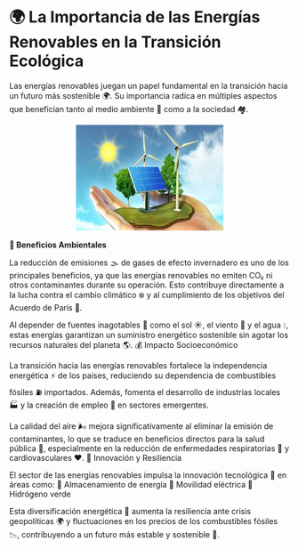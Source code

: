 # 🌍 La Importancia de las Energías Renovables en la Transición Ecológica

Las energías renovables juegan un papel fundamental en la transición hacia un futuro más sostenible 🌍. Su importancia radica en múltiples aspectos que benefician tanto al medio ambiente 🌱 como a la sociedad 🏘️.

<p align="center">
  <img src="/img/energia.jpeg" alt="![energia](img/energia.jpeg)" />
</p>  

**🌿 Beneficios Ambientales**

La reducción de emisiones 🌫️ de gases de efecto invernadero es uno de los principales beneficios, ya que las energías renovables no emiten CO₂ ni otros contaminantes durante su operación. Esto contribuye directamente a la lucha contra el cambio climático ❄️ y al cumplimiento de los objetivos del Acuerdo de París 📜.

Al depender de fuentes inagotables 🔆 como el sol ☀️, el viento 💨 y el agua 💧, estas energías garantizan un suministro energético sostenible sin agotar los recursos naturales del planeta 🌎.
💰 Impacto Socioeconómico

La transición hacia las energías renovables fortalece la independencia energética ⚡ de los países, reduciendo su dependencia de combustibles fósiles ⛽ importados. Además, fomenta el desarrollo de industrias locales 🏭 y la creación de empleo 👷 en sectores emergentes.

La calidad del aire 🌬️ mejora significativamente al eliminar la emisión de contaminantes, lo que se traduce en beneficios directos para la salud pública 🏥, especialmente en la reducción de enfermedades respiratorias 🤧 y cardiovasculares ❤️.
🚀 Innovación y Resiliencia

El sector de las energías renovables impulsa la innovación tecnológica 🧪 en áreas como:
🔋 Almacenamiento de energía
🚗 Movilidad eléctrica
💨 Hidrógeno verde

Esta diversificación energética 🔄 aumenta la resiliencia ante crisis geopolíticas 🌍 y fluctuaciones en los precios de los combustibles fósiles 📉, contribuyendo a un futuro más estable y sostenible 🌿.

